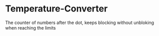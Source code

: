 # Temperature-Converter
The counter of numbers after the dot, keeps blocking without unbloking when reaching the limits
